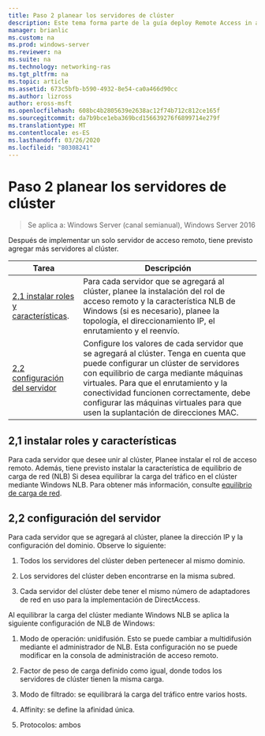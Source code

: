 ```yaml
---
title: Paso 2 planear los servidores de clúster
description: Este tema forma parte de la guía deploy Remote Access in a Cluster in Windows Server 2016.
manager: brianlic
ms.custom: na
ms.prod: windows-server
ms.reviewer: na
ms.suite: na
ms.technology: networking-ras
ms.tgt_pltfrm: na
ms.topic: article
ms.assetid: 673c5bfb-b590-4932-8e54-ca0a466d90cc
ms.author: lizross
author: eross-msft
ms.openlocfilehash: 608bc4b2805639e2638ac12f74b712c812ce165f
ms.sourcegitcommit: da7b9bce1eba369bcd156639276f6899714e279f
ms.translationtype: MT
ms.contentlocale: es-ES
ms.lasthandoff: 03/26/2020
ms.locfileid: "80308241"
---
```

# <a name="step-2-plan-cluster-servers"></a>Paso 2 planear los servidores de clúster

>Se aplica a: Windows Server (canal semianual), Windows Server 2016

Después de implementar un solo servidor de acceso remoto, tiene previsto agregar más servidores al clúster.  
  
|Tarea|Descripción|  
|----|--------|  
|[2,1 instalar roles y características](#BKMK_Install).|Para cada servidor que se agregará al clúster, planee la instalación del rol de acceso remoto y la característica NLB de Windows (si es necesario), planee la topología, el direccionamiento IP, el enrutamiento y el reenvío.|  
|[2,2 configuración del servidor](#BKMK_Config)|Configure los valores de cada servidor que se agregará al clúster. Tenga en cuenta que puede configurar un clúster de servidores con equilibrio de carga mediante máquinas virtuales. Para que el enrutamiento y la conectividad funcionen correctamente, debe configurar las máquinas virtuales para que usen la suplantación de direcciones MAC.|  
  
## <a name="21-installing-roles-and-features"></a><a name="BKMK_Install"></a>2,1 instalar roles y características  
Para cada servidor que desee unir al clúster, Planee instalar el rol de acceso remoto. Además, tiene previsto instalar la característica de equilibrio de carga de red (NLB) Si desea equilibrar la carga del tráfico en el clúster mediante Windows NLB. Para obtener más información, consulte [equilibrio de carga de red](https://technet.microsoft.com/windows-server-docs/networking/technologies/network-load-balancing).  
  
## <a name="22-configure-server-settings"></a><a name="BKMK_Config"></a>2,2 configuración del servidor  
Para cada servidor que se agregará al clúster, planee la dirección IP y la configuración del dominio. Observe lo siguiente:  
  
1.  Todos los servidores del clúster deben pertenecer al mismo dominio.  
  
2.  Los servidores del clúster deben encontrarse en la misma subred.  
  
3.  Cada servidor del clúster debe tener el mismo número de adaptadores de red en uso para la implementación de DirectAccess.  
  
Al equilibrar la carga del clúster mediante Windows NLB se aplica la siguiente configuración de NLB de Windows:  
  
1.  Modo de operación: unidifusión. Esto se puede cambiar a multidifusión mediante el administrador de NLB. Esta configuración no se puede modificar en la consola de administración de acceso remoto.  
  
2.  Factor de peso de carga definido como igual, donde todos los servidores de clúster tienen la misma carga.  
  
3.  Modo de filtrado: se equilibrará la carga del tráfico entre varios hosts.  
  
4.  Affinity: se define la afinidad única.  
  
5.  Protocolos: ambos  

